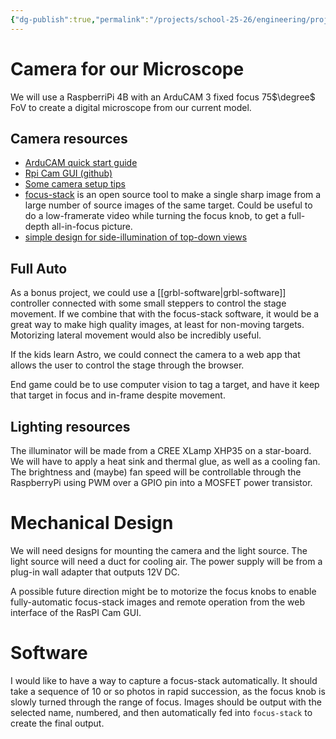 ```yaml
---
{"dg-publish":true,"permalink":"/projects/school-25-26/engineering/projects/microscope-camera/"}
---
```



# Camera for our Microscope

We will use a RaspberriPi 4B with an ArduCAM 3 fixed focus 75$\degree$ FoV to create a digital microscope from our current model.

## Camera resources

- [ArduCAM quick start guide](https://docs.arducam.com/Raspberry-Pi-Camera/Pivariety-Camera/Quick-Start-Guide/)
- [Rpi Cam GUI (github)](https://github.com/Gordon999/RPiCamGUI)
- [Some camera setup tips](http://www.microscopy-uk.org.uk/mag/indexmag.html?http://www.microscopy-uk.org.uk/mag/artfeb17/hw-RaspberryPi.html)
- [focus-stack](https://github.com/PetteriAimonen/focus-stack) is an open source tool to make a single sharp image from a large number of source images of the same target. Could be useful to do a low-framerate video while turning the focus knob, to get a full-depth all-in-focus picture.
- [simple design for side-illumination of top-down views](https://blog.noq2.net/cree-xhp50-as-a-diy-stereo-microscope-light-source.html)

## Full Auto

As a bonus project, we could use a [[grbl-software\|grbl-software]] controller connected with some small steppers to control the stage movement. If we combine that with the focus-stack software, it would be a great way to make high quality images, at least for non-moving targets. Motorizing lateral movement would also be incredibly useful.

If the kids learn Astro, we could connect the camera to a web app that allows the user to control the stage through the browser.

End game could be to use computer vision to tag a target, and have it keep that target in focus and in-frame despite movement.

## Lighting resources

The illuminator will be made from a CREE XLamp XHP35 on  a star-board. We will have to apply a heat sink and thermal glue, as well as a cooling fan. The brightness and (maybe) fan speed will be controllable through the RaspberryPi using PWM over a GPIO pin into a MOSFET power transistor.


# Mechanical Design

We will need designs for mounting the camera and the light source. The light source will need a duct for cooling air. The power supply will be from a plug-in wall adapter that outputs 12V DC.

A possible future direction might be to motorize the focus knobs to enable fully-automatic focus-stack images and remote operation from the web interface of the RasPI Cam GUI.

# Software

I would like to have a way to capture a focus-stack automatically. It should take a sequence of 10 or so photos in rapid succession, as the focus knob is slowly turned through the range of focus. Images should be output with the selected name, numbered, and then automatically fed into `focus-stack` to create the final output.

